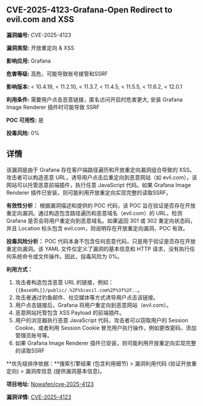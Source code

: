 ## CVE-2025-4123-Grafana-Open Redirect to evil.com and XSS

**漏洞编号:** CVE-2025-4123

**漏洞类型:** 开放重定向 & XSS

**影响应用:** Grafana

**危害等级:** 高危，可能导致账号接管和SSRF

**影响版本:** < 10.4.19, < 11.2.10, < 11.3.7, < 11.4.5, < 11.5.5, < 11.6.2, < 12.0.1

**利用条件:** 需要用户点击恶意链接，匿名访问开启时危害更大, 安装 Grafana Image Renderer 插件时可能导致 SSRF

**POC 可用性:** 是

**投毒风险:** 0%

## 详情

该漏洞是由于 Grafana 存在客户端路径遍历和开放重定向漏洞组合导致的 XSS。攻击者可以构造恶意 URL，诱导用户点击后重定向到恶意网站（如 evil.com），该网站可以托管恶意前端插件，执行任意 JavaScript 代码。如果 Grafana Image Renderer 插件已安装，则可能利用开放重定向实现完整的读取SSRF。

**有效性分析：**
根据漏洞描述和提供的 POC 代码，该 POC 旨在验证是否存在开放重定向漏洞。通过构造包含路径遍历和恶意域名（evil.com）的 URL，检测 Grafana 是否会将用户重定向到恶意域名。如果返回 301 或 302 重定向状态码，并且 Location 标头包含 evil.com，则说明存在开放重定向漏洞，POC 有效。

**投毒风险分析：**
POC 代码本身不包含任何恶意代码，只是用于验证是否存在开放重定向漏洞。该 YAML 文件仅定义了漏洞的基本信息和 HTTP 请求，没有执行任何系统命令或文件操作。因此，投毒风险为 0%。

**利用方式：**
1.  攻击者构造包含恶意 URL 的链接，例如：`{{BaseURL}}/public/.%2F%5cevil.com%2F%3f%2F..`。
2.  攻击者通过钓鱼邮件、社交媒体等方式诱导用户点击该链接。
3.  用户点击链接后，Grafana 将用户重定向到恶意网站（evil.com）。
4.  恶意网站托管包含 XSS Payload 的前端插件。
5.  用户的浏览器执行恶意 JavaScript 代码，攻击者可以窃取用户的 Session Cookie，或者利用 Session Cookie 冒充用户执行操作，例如更改密码，添加管理员账号等。
6. 如果 Grafana Image Renderer 插件已安装，则可能利用开放重定向实现完整的读取SSRF

**优先级排序依据：**搜索引擎结果 (包含利用细节) > 漏洞利用代码 (验证开放重定向) > 漏洞库信息 (提供漏洞基本信息)。

**项目地址:** [Nowafen/cve-2025-4123](https://github.com/Nowafen/cve-2025-4123)

**漏洞详情:** [CVE-2025-4123](https://nvd.nist.gov/vuln/detail/CVE-2025-4123)